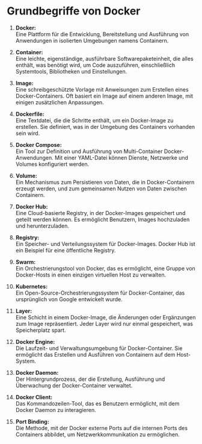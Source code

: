 # Grundbegriffe von Docker

1. **Docker:**  
   Eine Plattform für die Entwicklung, Bereitstellung und Ausführung von Anwendungen in isolierten Umgebungen namens
   Containern.

2. **Container:**  
   Eine leichte, eigenständige, ausführbare Softwarepaketeinheit, die alles enthält, was benötigt wird, um Code
   auszuführen, einschließlich Systemtools, Bibliotheken und Einstellungen.

3. **Image:**  
   Eine schreibgeschützte Vorlage mit Anweisungen zum Erstellen eines Docker-Containers. Oft basiert ein Image auf einem
   anderen Image, mit einigen zusätzlichen Anpassungen.

4. **Dockerfile:**  
   Eine Textdatei, die die Schritte enthält, um ein Docker-Image zu erstellen. Sie definiert, was in der Umgebung des
   Containers vorhanden sein wird.

5. **Docker Compose:**  
   Ein Tool zur Definition und Ausführung von Multi-Container Docker-Anwendungen. Mit einer YAML-Datei können Dienste,
   Netzwerke und Volumes konfiguriert werden.

6. **Volume:**  
   Ein Mechanismus zum Persistieren von Daten, die in Docker-Containern erzeugt werden, und zum gemeinsamen Nutzen von
   Daten zwischen Containern.

7. **Docker Hub:**  
   Eine Cloud-basierte Registry, in der Docker-Images gespeichert und geteilt werden können. Es ermöglicht Benutzern,
   Images hochzuladen und herunterzuladen.

8. **Registry:**  
   Ein Speicher- und Verteilungssystem für Docker-Images. Docker Hub ist ein Beispiel für eine öffentliche Registry.

9. **Swarm:**  
   Ein Orchestrierungstool von Docker, das es ermöglicht, eine Gruppe von Docker-Hosts in einen einzigen virtuellen Host
   zu verwalten.

10. **Kubernetes:**  
    Ein Open-Source-Orchestrierungssystem für Docker-Container, das ursprünglich von Google entwickelt wurde.

11. **Layer:**  
    Eine Schicht in einem Docker-Image, die Änderungen oder Ergänzungen zum Image repräsentiert. Jeder Layer wird nur
    einmal gespeichert, was Speicherplatz spart.

12. **Docker Engine:**  
    Die Laufzeit- und Verwaltungsumgebung für Docker-Container. Sie ermöglicht das Erstellen und Ausführen von
    Containern auf dem Host-System.

13. **Docker Daemon:**  
    Der Hintergrundprozess, der die Erstellung, Ausführung und Überwachung der Docker-Container verwaltet.

14. **Docker Client:**  
    Das Kommandozeilen-Tool, das es Benutzern ermöglicht, mit dem Docker Daemon zu interagieren.

15. **Port Binding:**  
    Die Methode, mit der Docker externe Ports auf die internen Ports des Containers abbildet, um Netzwerkkommunikation
    zu ermöglichen.
